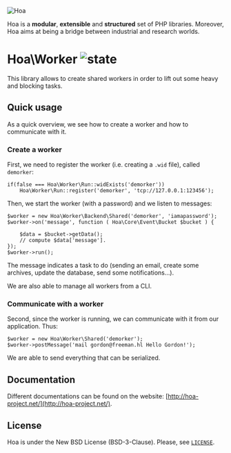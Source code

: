 ![Hoa](http://static.hoa-project.net/Image/Hoa_small.png)

Hoa is a **modular**, **extensible** and **structured** set of PHP libraries.
Moreover, Hoa aims at being a bridge between industrial and research worlds.

# Hoa\Worker ![state](http://central.hoa-project.net/State/Worker)

This library allows to create shared workers in order to lift out some heavy and
blocking tasks.

## Quick usage

As a quick overview, we see how to create a worker and how to communicate with
it.

### Create a worker

First, we need to register the worker (i.e. creating a `.wid` file), called
`demorker`:

    if(false === Hoa\Worker\Run::widExists('demorker'))
        Hoa\Worker\Run::register('demorker', 'tcp://127.0.0.1:123456');

Then, we start the worker (with a password) and we listen to messages:

    $worker = new Hoa\Worker\Backend\Shared('demorker', 'iamapassword');
    $worker->on('message', function ( Hoa\Core\Event\Bucket $bucket ) {

        $data = $bucket->getData();
        // compute $data['message'].
    });
    $worker->run();

The message indicates a task to do (sending an email, create some archives,
update the database, send some notifications…).

We are also able to manage all workers from a CLI.

### Communicate with a worker

Second, since the worker is running, we can communicate with it from our
application. Thus:

    $worker = new Hoa\Worker\Shared('demorker');
    $worker->postMessage('mail gordon@freeman.hl Hello Gordon!');

We are able to send everything that can be serialized.

## Documentation

Different documentations can be found on the website:
[http://hoa-project.net/](http://hoa-project.net/).

## License

Hoa is under the New BSD License (BSD-3-Clause). Please, see
[`LICENSE`](http://hoa-project.net/LICENSE).
